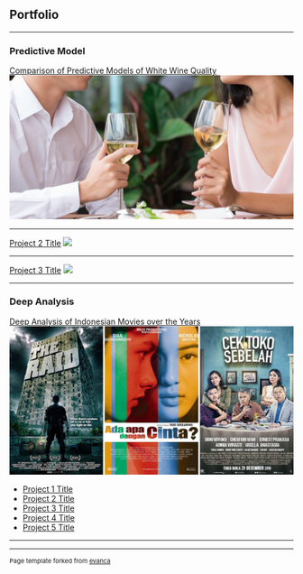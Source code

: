 ## Portfolio

---

### Predictive Model

[Comparison of Predictive Models of White Wine Quality](https://github.com/habibisaif/wine_prediction)
<img src="images/whitewine.jpg?raw=true"/>

---
[Project 2 Title](/pdf/sample_presentation.pdf)
<img src="images/dummy_thumbnail.jpg?raw=true"/>

---
[Project 3 Title](http://example.com/)
<img src="images/dummy_thumbnail.jpg?raw=true"/>

---

### Deep Analysis
[Deep Analysis of Indonesian Movies over the Years](https://www.kaggle.com/code/habibisaifuddin/indonesian-films-over-the-years)
<img src="images/indonesian_movies.jpg?raw=true"/>

- [Project 1 Title](http://example.com/)
- [Project 2 Title](http://example.com/)
- [Project 3 Title](http://example.com/)
- [Project 4 Title](http://example.com/)
- [Project 5 Title](http://example.com/)

---




---
<p style="font-size:11px">Page template forked from <a href="https://github.com/evanca/quick-portfolio">evanca</a></p>
<!-- Remove above link if you don't want to attibute -->
